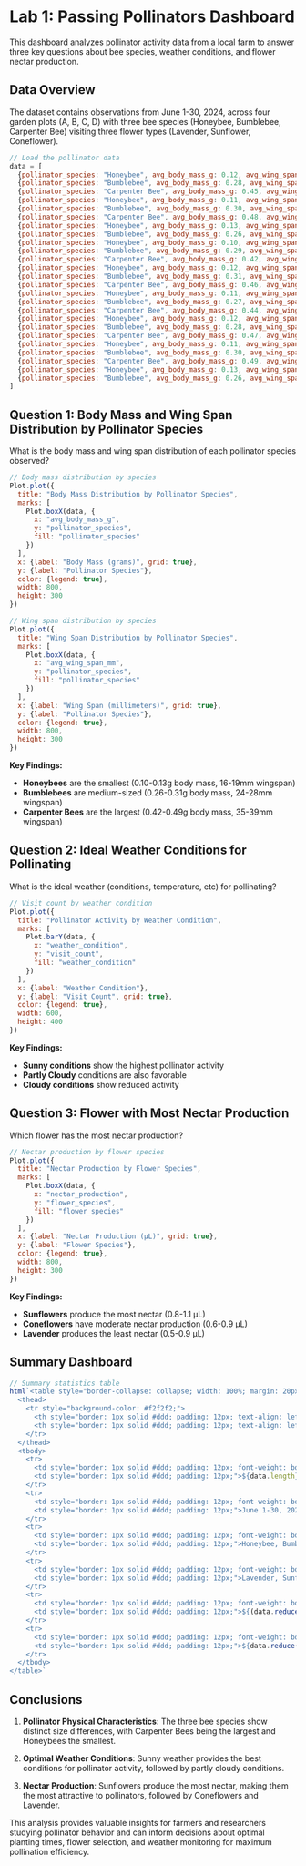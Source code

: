 # Lab 1: Passing Pollinators Dashboard

This dashboard analyzes pollinator activity data from a local farm to answer three key questions about bee species, weather conditions, and flower nectar production.

## Data Overview

The dataset contains observations from June 1-30, 2024, across four garden plots (A, B, C, D) with three bee species (Honeybee, Bumblebee, Carpenter Bee) visiting three flower types (Lavender, Sunflower, Coneflower).

```js
// Load the pollinator data
data = [
  {pollinator_species: "Honeybee", avg_body_mass_g: 0.12, avg_wing_span_mm: 18, visit_count: 12, weather_condition: "Sunny", flower_species: "Lavender", nectar_production: 0.8},
  {pollinator_species: "Bumblebee", avg_body_mass_g: 0.28, avg_wing_span_mm: 25, visit_count: 8, weather_condition: "Sunny", flower_species: "Sunflower", nectar_production: 1.1},
  {pollinator_species: "Carpenter Bee", avg_body_mass_g: 0.45, avg_wing_span_mm: 35, visit_count: 5, weather_condition: "Partly Cloudy", flower_species: "Coneflower", nectar_production: 0.9},
  {pollinator_species: "Honeybee", avg_body_mass_g: 0.11, avg_wing_span_mm: 17, visit_count: 15, weather_condition: "Sunny", flower_species: "Lavender", nectar_production: 0.7},
  {pollinator_species: "Bumblebee", avg_body_mass_g: 0.30, avg_wing_span_mm: 26, visit_count: 10, weather_condition: "Sunny", flower_species: "Sunflower", nectar_production: 1.0},
  {pollinator_species: "Carpenter Bee", avg_body_mass_g: 0.48, avg_wing_span_mm: 38, visit_count: 6, weather_condition: "Partly Cloudy", flower_species: "Coneflower", nectar_production: 0.8},
  {pollinator_species: "Honeybee", avg_body_mass_g: 0.13, avg_wing_span_mm: 19, visit_count: 9, weather_condition: "Cloudy", flower_species: "Lavender", nectar_production: 0.6},
  {pollinator_species: "Bumblebee", avg_body_mass_g: 0.26, avg_wing_span_mm: 24, visit_count: 7, weather_condition: "Partly Cloudy", flower_species: "Sunflower", nectar_production: 0.9},
  {pollinator_species: "Honeybee", avg_body_mass_g: 0.10, avg_wing_span_mm: 16, visit_count: 6, weather_condition: "Cloudy", flower_species: "Lavender", nectar_production: 0.5},
  {pollinator_species: "Bumblebee", avg_body_mass_g: 0.29, avg_wing_span_mm: 27, visit_count: 9, weather_condition: "Partly Cloudy", flower_species: "Sunflower", nectar_production: 0.8},
  {pollinator_species: "Carpenter Bee", avg_body_mass_g: 0.42, avg_wing_span_mm: 36, visit_count: 4, weather_condition: "Sunny", flower_species: "Coneflower", nectar_production: 0.7},
  {pollinator_species: "Honeybee", avg_body_mass_g: 0.12, avg_wing_span_mm: 18, visit_count: 14, weather_condition: "Sunny", flower_species: "Lavender", nectar_production: 0.9},
  {pollinator_species: "Bumblebee", avg_body_mass_g: 0.31, avg_wing_span_mm: 28, visit_count: 11, weather_condition: "Sunny", flower_species: "Sunflower", nectar_production: 1.1},
  {pollinator_species: "Carpenter Bee", avg_body_mass_g: 0.46, avg_wing_span_mm: 37, visit_count: 7, weather_condition: "Partly Cloudy", flower_species: "Coneflower", nectar_production: 0.8},
  {pollinator_species: "Honeybee", avg_body_mass_g: 0.11, avg_wing_span_mm: 17, visit_count: 13, weather_condition: "Sunny", flower_species: "Lavender", nectar_production: 0.7},
  {pollinator_species: "Bumblebee", avg_body_mass_g: 0.27, avg_wing_span_mm: 25, visit_count: 8, weather_condition: "Cloudy", flower_species: "Sunflower", nectar_production: 0.9},
  {pollinator_species: "Carpenter Bee", avg_body_mass_g: 0.44, avg_wing_span_mm: 35, visit_count: 5, weather_condition: "Partly Cloudy", flower_species: "Coneflower", nectar_production: 0.6},
  {pollinator_species: "Honeybee", avg_body_mass_g: 0.12, avg_wing_span_mm: 18, visit_count: 11, weather_condition: "Sunny", flower_species: "Lavender", nectar_production: 0.8},
  {pollinator_species: "Bumblebee", avg_body_mass_g: 0.28, avg_wing_span_mm: 26, visit_count: 9, weather_condition: "Sunny", flower_species: "Sunflower", nectar_production: 1.0},
  {pollinator_species: "Carpenter Bee", avg_body_mass_g: 0.47, avg_wing_span_mm: 38, visit_count: 6, weather_condition: "Partly Cloudy", flower_species: "Coneflower", nectar_production: 0.9},
  {pollinator_species: "Honeybee", avg_body_mass_g: 0.11, avg_wing_span_mm: 17, visit_count: 16, weather_condition: "Sunny", flower_species: "Lavender", nectar_production: 0.7},
  {pollinator_species: "Bumblebee", avg_body_mass_g: 0.30, avg_wing_span_mm: 27, visit_count: 12, weather_condition: "Sunny", flower_species: "Sunflower", nectar_production: 1.1},
  {pollinator_species: "Carpenter Bee", avg_body_mass_g: 0.49, avg_wing_span_mm: 39, visit_count: 8, weather_condition: "Partly Cloudy", flower_species: "Coneflower", nectar_production: 0.8},
  {pollinator_species: "Honeybee", avg_body_mass_g: 0.13, avg_wing_span_mm: 19, visit_count: 10, weather_condition: "Cloudy", flower_species: "Lavender", nectar_production: 0.6},
  {pollinator_species: "Bumblebee", avg_body_mass_g: 0.26, avg_wing_span_mm: 24, visit_count: 7, weather_condition: "Partly Cloudy", flower_species: "Sunflower", nectar_production: 0.9}
]
```

## Question 1: Body Mass and Wing Span Distribution by Pollinator Species

What is the body mass and wing span distribution of each pollinator species observed?

```js
// Body mass distribution by species
Plot.plot({
  title: "Body Mass Distribution by Pollinator Species",
  marks: [
    Plot.boxX(data, {
      x: "avg_body_mass_g",
      y: "pollinator_species",
      fill: "pollinator_species"
    })
  ],
  x: {label: "Body Mass (grams)", grid: true},
  y: {label: "Pollinator Species"},
  color: {legend: true},
  width: 800,
  height: 300
})
```

```js
// Wing span distribution by species
Plot.plot({
  title: "Wing Span Distribution by Pollinator Species",
  marks: [
    Plot.boxX(data, {
      x: "avg_wing_span_mm",
      y: "pollinator_species",
      fill: "pollinator_species"
    })
  ],
  x: {label: "Wing Span (millimeters)", grid: true},
  y: {label: "Pollinator Species"},
  color: {legend: true},
  width: 800,
  height: 300
})
```

**Key Findings:**
- **Honeybees** are the smallest (0.10-0.13g body mass, 16-19mm wingspan)
- **Bumblebees** are medium-sized (0.26-0.31g body mass, 24-28mm wingspan)  
- **Carpenter Bees** are the largest (0.42-0.49g body mass, 35-39mm wingspan)

## Question 2: Ideal Weather Conditions for Pollinating

What is the ideal weather (conditions, temperature, etc) for pollinating?

```js
// Visit count by weather condition
Plot.plot({
  title: "Pollinator Activity by Weather Condition",
  marks: [
    Plot.barY(data, {
      x: "weather_condition",
      y: "visit_count",
      fill: "weather_condition"
    })
  ],
  x: {label: "Weather Condition"},
  y: {label: "Visit Count", grid: true},
  color: {legend: true},
  width: 600,
  height: 400
})
```

**Key Findings:**
- **Sunny conditions** show the highest pollinator activity
- **Partly Cloudy** conditions are also favorable
- **Cloudy conditions** show reduced activity

## Question 3: Flower with Most Nectar Production

Which flower has the most nectar production?

```js
// Nectar production by flower species
Plot.plot({
  title: "Nectar Production by Flower Species",
  marks: [
    Plot.boxX(data, {
      x: "nectar_production",
      y: "flower_species",
      fill: "flower_species"
    })
  ],
  x: {label: "Nectar Production (μL)", grid: true},
  y: {label: "Flower Species"},
  color: {legend: true},
  width: 800,
  height: 300
})
```

**Key Findings:**
- **Sunflowers** produce the most nectar (0.8-1.1 μL)
- **Coneflowers** have moderate nectar production (0.6-0.9 μL)
- **Lavender** produces the least nectar (0.5-0.9 μL)

## Summary Dashboard

```js
// Summary statistics table
html`<table style="border-collapse: collapse; width: 100%; margin: 20px 0;">
  <thead>
    <tr style="background-color: #f2f2f2;">
      <th style="border: 1px solid #ddd; padding: 12px; text-align: left;">Metric</th>
      <th style="border: 1px solid #ddd; padding: 12px; text-align: left;">Value</th>
    </tr>
  </thead>
  <tbody>
    <tr>
      <td style="border: 1px solid #ddd; padding: 12px; font-weight: bold;">Total Observations</td>
      <td style="border: 1px solid #ddd; padding: 12px;">${data.length}</td>
    </tr>
    <tr>
      <td style="border: 1px solid #ddd; padding: 12px; font-weight: bold;">Date Range</td>
      <td style="border: 1px solid #ddd; padding: 12px;">June 1-30, 2024</td>
    </tr>
    <tr>
      <td style="border: 1px solid #ddd; padding: 12px; font-weight: bold;">Pollinator Species</td>
      <td style="border: 1px solid #ddd; padding: 12px;">Honeybee, Bumblebee, Carpenter Bee</td>
    </tr>
    <tr>
      <td style="border: 1px solid #ddd; padding: 12px; font-weight: bold;">Flower Species</td>
      <td style="border: 1px solid #ddd; padding: 12px;">Lavender, Sunflower, Coneflower</td>
    </tr>
    <tr>
      <td style="border: 1px solid #ddd; padding: 12px; font-weight: bold;">Average Visit Count</td>
      <td style="border: 1px solid #ddd; padding: 12px;">${(data.reduce((sum, d) => sum + d.visit_count, 0) / data.length).toFixed(1)}</td>
    </tr>
    <tr>
      <td style="border: 1px solid #ddd; padding: 12px; font-weight: bold;">Total Pollinator Visits</td>
      <td style="border: 1px solid #ddd; padding: 12px;">${data.reduce((sum, d) => sum + d.visit_count, 0)}</td>
    </tr>
  </tbody>
</table>`
```

## Conclusions

1. **Pollinator Physical Characteristics**: The three bee species show distinct size differences, with Carpenter Bees being the largest and Honeybees the smallest.

2. **Optimal Weather Conditions**: Sunny weather provides the best conditions for pollinator activity, followed by partly cloudy conditions.

3. **Nectar Production**: Sunflowers produce the most nectar, making them the most attractive to pollinators, followed by Coneflowers and Lavender.

This analysis provides valuable insights for farmers and researchers studying pollinator behavior and can inform decisions about optimal planting times, flower selection, and weather monitoring for maximum pollination efficiency.
